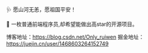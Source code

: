 🩺 愿山河无恙，愿祖国平安！

🐛 一枚普通前端程序员,却希望能做出高star的开源项目。

博客地址：https://blog.csdn.net/Only_ruiwen
掘金地址：https://juejin.cn/user/1468603264152749
